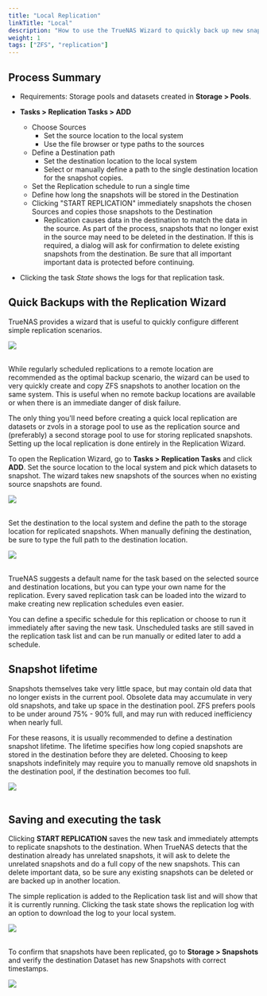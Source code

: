 ```yaml
---
title: "Local Replication"
linkTitle: "Local"
description: "How to use the TrueNAS Wizard to quickly back up new snapshots to another location on the local system."
weight: 1
tags: ["ZFS", "replication"]
---
```


## Process Summary

* Requirements: Storage pools and datasets created in **Storage > Pools**.

* **Tasks > Replication Tasks > ADD**
  * Choose Sources
    * Set the source location to the local system
    * Use the file browser or type paths to the sources
  * Define a Destination path
    * Set the destination location to the local system
  	* Select or manually define a path to the single destination location for the snapshot copies.
  * Set the Replication schedule to run a single time
  * Define how long the snapshots will be stored in the Destination
  * Clicking "START REPLICATION" immediately snapshots the chosen Sources and copies those snapshots to the Destination
    * Replication causes data in the destination to match the data in the source. As part of the process, snapshots that no longer exist in the source may need to be deleted in the destination. If this is required, a dialog will ask for confirmation to delete existing snapshots from the destination. Be sure that all important important data is protected before continuing.
* Clicking the task *State* shows the logs for that replication task.

## Quick Backups with the Replication Wizard

TrueNAS provides a wizard that is useful to quickly configure different simple replication scenarios.

<img src="/images/TasksReplicationTasksAdd.png">
<br><br>

While regularly scheduled replications to a remote location are recommended as the optimal backup scenario, the wizard can be used to very quickly create and copy ZFS snapshots to another location on the same system.
This is useful when no remote backup locations are available or when there is an immediate danger of disk failure.

The only thing you'll need before creating a quick local replication are datasets or zvols in a storage pool to use as the replication source and (preferably) a second storage pool to use for storing replicated snapshots.
Setting up the local replication is done entirely in the Replication Wizard.

To open the Replication Wizard, go to **Tasks > Replication Tasks** and click **ADD**.
Set the source location to the local system and pick which datasets to snapshot.
The wizard takes new snapshots of the sources when no existing source snapshots are found.

<img src="/images/TasksReplicationTasksAddLocalSource.png">
<br><br>

Set the destination to the local system and define the path to the storage location for replicated snapshots.
When manually defining the destination, be sure to type the full path to the destination location.

<img src="/images/TasksReplicationTasksAddLocalSourceLocalDest.png">
<br><br>

TrueNAS suggests a default name for the task based on the selected source and destination locations, but you can type your own name for the replication.
Every saved replication task can be loaded into the wizard to make creating new replication schedules even easier.

You can define a specific schedule for this replication or choose to run it immediately after saving the new task.
Unscheduled tasks are still saved in the replication task list and can be run manually or edited later to add a schedule.

## Snapshot lifetime

Snapshots themselves take very little space, but may contain old data that no longer exists in the current pool. Obsolete data may accumulate in very old snapshots, and take up space in the destination pool. ZFS prefers pools to be under around 75% - 90% full, and may run with reduced inefficiency when nearly full.

For these reasons, it is usually recommended to define a destination snapshot lifetime. The lifetime specifies how long copied snapshots are stored in the destination before they are deleted. Choosing to keep snapshots indefinitely may require you to manually remove old snapshots in the destination pool, if the destination becomes too full.


<img src="/images/TasksReplicationTasksAddLocalSourceLocalDestCustomLife.png">
<br><br>

## Saving and executing the task

Clicking **START REPLICATION** saves the new task and immediately attempts to replicate snapshots to the destination.
When TrueNAS detects that the destination already has unrelated snapshots, it will ask to delete the unrelated snapshots and do a full copy of the new snapshots.
This can delete important data, so be sure any existing snapshots can be deleted or are backed up in another location.

The simple replication is added to the Replication task list and will show that it is currently running.
Clicking the task state shows the replication log with an option to download the log to your local system.

<img src="/images/TasksReplicationTasksLocalLogs.png">
<br><br>

To confirm that snapshots have been replicated, go to **Storage > Snapshots** and verify the destination Dataset has new Snapshots with correct timestamps.

<img src="/images/TasksReplicationTasksLocalSnapshots.png">
